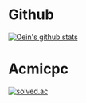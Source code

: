 # Github
[![Oein's github stats](https://github-readme-stats.vercel.app/api?username=oein&show_icons=true&theme=Gradient&include_all_commits=true&count_private=true)](https://github.com/anuraghazra/github-readme-stats)

# Acmicpc
[![solved.ac](http://mazassumnida.wtf/api/v2/generate_badge?boj=banana100219)](https://solved.ac/banana100219)
